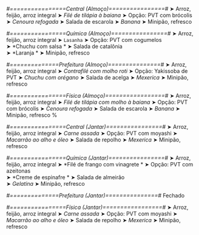 
*#================Central (Almoço)================#*
➤ Arroz, feijão, arroz integral
➤ *Filé de tilápia à baiana*
➤ Opção: PVT com brócolis
➤ *Cenoura refogada*
➤ Salada de escarola
➤ *Banana*
➤ Minipão, refresco

*#================Química (Almoço)================#*
➤ Arroz, feijão, arroz integral
➤ `Lasanha`
➤ Opção: PVT com cogumelos  
➤ *Chuchu com salsa *
➤ Salada de catalônia  
➤ *Laranja *
➤ Minipão, refresco  

*#==============Prefeitura (Almoço)===============#*
➤ Arroz, feijão, arroz integral
➤ *Contrafilé com molho roti*
➤ Opção: Yakissoba de PVT 
➤ *Chuchu com orégano*
➤ Salada de acelga
➤ *Mexerica*
➤ Minipão, refresco

*#================Física (Almoço)=================#*
➤ Arroz, feijão, arroz integral
➤ *Filé de tilápia com molho à baiana*
➤ Opção: PVT com brócolis
➤ *Cenoura refogada*
➤ Salada de escarola
➤ *Banana*
➤ Minipão, refresco
%

*#================Central (Jantar)================#*
➤ Arroz, feijão, arroz integral
➤ *Carne assada*
➤ Opção: PVT com moyashi
➤ *Macarrão ao alho e óleo*
➤ Salada de repolho
➤ *Mexerica*
➤ Minipão, refresco

*#================Química (Jantar)================#*
➤ Arroz, feijão, arroz integral
➤ *Filé de frango com vinagrete  *
➤ Opção: PVT com azeitonas  
➤ *Creme de espinafre *
➤ Salada de almeirão  
➤ *Gelatina*
➤ Minipão, refresco

*#==============Prefeitura (Jantar)===============#*
Fechado

*#================Física (Jantar)=================#*
➤ Arroz, feijão, arroz integral
➤ *Carne assada*
➤ Opção: PVT com moyashi
➤ *Macarrão ao alho e óleo*
➤ Salada de repolho
➤ *Mexerica*
➤ Minipão, refresco
